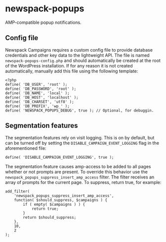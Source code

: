 # newspack-popups

AMP-compatible popup notifications.

## Config file

Newspack Campaigns requires a custom config file to provide database credentials and other key data to the lightweight API. The file is named `newspack-popups-config.php` and should automatically be created at the root of the WordPress installation. If for any reason it is not created automatically, manually add this file using the following template:

```
<?php
define( 'DB_USER', 'root' );
define( 'DB_PASSWORD', 'root' );
define( 'DB_NAME', 'local' );
define( 'DB_HOST', 'localhost' );
define( 'DB_CHARSET', 'utf8' );
define( 'DB_PREFIX', 'wp_' );
define( 'NEWSPACK_POPUPS_DEBUG', true ); // Optional, for debuggin.
```

## Segmentation features

The segmentation features rely on visit logging. This is on by default, but can be turned off by setting the `DISABLE_CAMPAIGN_EVENT_LOGGING` flag in the aforementioned file:

```
define( 'DISABLE_CAMPAIGN_EVENT_LOGGING', true );
```

The segmentation feature causes amp-access to be added to all pages whether or not prompts are present. To override this behavior use the `newspack_popups_suppress_insert_amp_access` filter. The filter receives an array of prompts for the current page. To suppress, return true, for example:

```
add_filter(
	'newspack_popups_suppress_insert_amp_access',
	function( $should_suppress, $campaigns ) {
		if ( empty( $campaigns ) ) {
			return true;
		}
		return $should_suppress;
	},
	10,
	2
);
```
